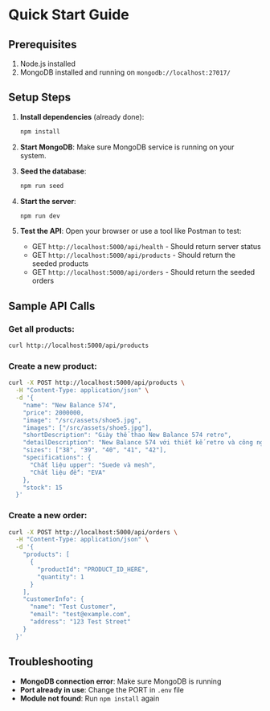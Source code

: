 # Quick Start Guide

## Prerequisites
1. Node.js installed
2. MongoDB installed and running on `mongodb://localhost:27017/`

## Setup Steps

1. **Install dependencies** (already done):
   ```bash
   npm install
   ```

2. **Start MongoDB**:
   Make sure MongoDB service is running on your system.

3. **Seed the database**:
   ```bash
   npm run seed
   ```

4. **Start the server**:
   ```bash
   npm run dev
   ```

5. **Test the API**:
   Open your browser or use a tool like Postman to test:
   - GET `http://localhost:5000/api/health` - Should return server status
   - GET `http://localhost:5000/api/products` - Should return the seeded products
   - GET `http://localhost:5000/api/orders` - Should return the seeded orders

## Sample API Calls

### Get all products:
```bash
curl http://localhost:5000/api/products
```

### Create a new product:
```bash
curl -X POST http://localhost:5000/api/products \
  -H "Content-Type: application/json" \
  -d '{
    "name": "New Balance 574",
    "price": 2000000,
    "image": "/src/assets/shoe5.jpg",
    "images": ["/src/assets/shoe5.jpg"],
    "shortDescription": "Giày thể thao New Balance 574 retro",
    "detailDescription": "New Balance 574 với thiết kế retro và công nghệ đệm hiện đại",
    "sizes": ["38", "39", "40", "41", "42"],
    "specifications": {
      "Chất liệu upper": "Suede và mesh",
      "Chất liệu đế": "EVA"
    },
    "stock": 15
  }'
```

### Create a new order:
```bash
curl -X POST http://localhost:5000/api/orders \
  -H "Content-Type: application/json" \
  -d '{
    "products": [
      {
        "productId": "PRODUCT_ID_HERE",
        "quantity": 1
      }
    ],
    "customerInfo": {
      "name": "Test Customer",
      "email": "test@example.com",
      "address": "123 Test Street"
    }
  }'
```

## Troubleshooting

- **MongoDB connection error**: Make sure MongoDB is running
- **Port already in use**: Change the PORT in `.env` file
- **Module not found**: Run `npm install` again
